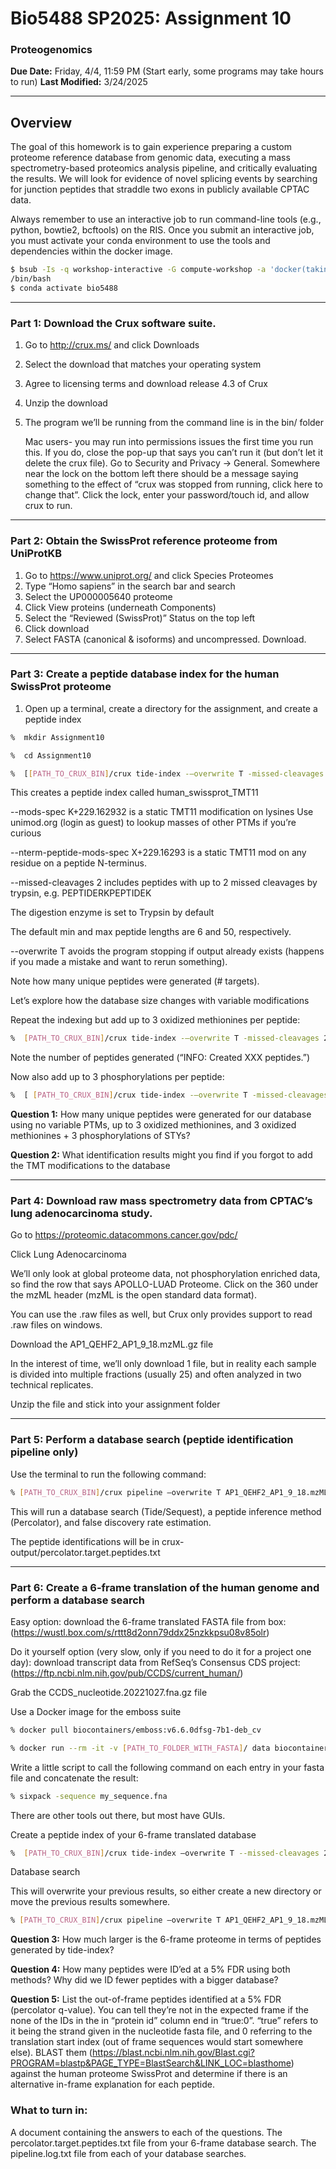 # Bio5488 SP2025: Assignment 10

### Proteogenomics

**Due Date:** Friday, 4/4, 11:59 PM   (Start early, some programs may take hours to run)
**Last Modified:** 3/24/2025

---
## Overview

The goal of this homework is to gain experience preparing a custom proteome reference database from genomic data, executing a mass spectrometry-based proteomics analysis pipeline, and critically evaluating the results. We will look for evidence of novel splicing events by searching for junction peptides that straddle two exons in publicly available CPTAC data.

Always remember to use an interactive job to run command-line tools (e.g., python, bowtie2, bcftools)
on the RIS. Once you submit an interactive job, you must activate your conda environment to use the
tools and dependencies within the docker image. 

```bash
$ bsub -Is -q workshop-interactive -G compute-workshop -a 'docker(takinwe1/bio5488:0.0)'
/bin/bash
$ conda activate bio5488
```
---
### Part 1: Download the Crux software suite.

1. Go to http://crux.ms/ and click Downloads
2. Select the download that matches your operating system
3. Agree to licensing terms and download release 4.3 of Crux
4. Unzip the download
5. The program we’ll be running from the command line is in the bin/ folder
   
	Mac users- you may run into permissions issues the first time you run this. If you do, close the pop-up that says you can’t run it (but don’t let it delete the crux file). Go to Security and Privacy -> General. Somewhere near the lock on the bottom left there should be a message saying something to the effect of “crux was stopped from running, click here to change that”. Click the lock, enter your password/touch id, and allow crux to run. 

---
### Part 2: Obtain the SwissProt reference proteome from UniProtKB

1. Go to https://www.uniprot.org/ and click Species Proteomes
2. Type “Homo sapiens” in the search bar and search
3. Select the UP000005640 proteome
4. Click View proteins (underneath Components)
5. Select the “Reviewed (SwissProt)” Status on the top left
6. Click download
7. Select FASTA (canonical & isoforms) and uncompressed. Download.

---
### Part 3: Create a peptide database index for the human SwissProt proteome

1. Open up a terminal, create a directory for the assignment, and create a peptide index

```bash
%  mkdir Assignment10
```

```bash
%  cd Assignment10
```

```bash
%  [[PATH_TO_CRUX_BIN]/crux tide-index -–overwrite T -missed-cleavages 2 --mods-spec K+229.162932 --nterm-peptide-mods-spec X+229.16293 [PATH_TO_PROTEOME]/UP000005640_9606.fasta human_swissprot_TMT11
```
This creates a peptide index called human_swissprot_TMT11

 --mods-spec K+229.162932 is a static TMT11 modification on lysines
          Use unimod.org (login as guest) to lookup masses of other PTMs if you’re curious
 
 	
 --nterm-peptide-mods-spec X+229.16293 is a static TMT11 mod on any residue on a peptide N-terminus.
 
 
--missed-cleavages 2 includes peptides with up to 2 missed cleavages by trypsin, e.g. PEPTIDERKPEPTIDEK
 
The digestion enzyme is set to Trypsin by default
 
The default min and max peptide lengths are 6 and 50, respectively.
 
--overwrite T avoids the program stopping if output already exists (happens if you made a mistake and want to rerun something).
 
Note how many unique peptides were generated (# targets). 
 
Let’s explore how the database size changes with variable modifications

Repeat the indexing but add up to 3 oxidized methionines per peptide:
 
```bash
%  [PATH_TO_CRUX_BIN]/crux tide-index -–overwrite T -missed-cleavages 2 --mods-spec K+229.162932 –mods-spec 3M+15.994915 --nterm-peptide-mods-spec X+229.16293 [PATH_TO_PROTEOME]/UP000005640_9606.fasta human_swissprot_TMT11_oxM
```
Note the number of peptides generated (“INFO: Created XXX peptides.”)
 
Now also add up to 3 phosphorylations per peptide:

 
```bash
%  [ [PATH_TO_CRUX_BIN]/crux tide-index -–overwrite T -missed-cleavages 2 --mods-spec K+229.162932 –mods-spec 3M+15.994915 –mods-spec 3STY+79.966331 --nterm-peptide-mods-spec X+229.16293 [PATH_TO_PROTEOME]/UP000005640_9606.fasta human_swissprot_TMT11_oxM_pSTY
```

**Question 1:**
How many unique peptides were generated for our database using no variable PTMs, up to 3 oxidized methionines, and 3 oxidized methionines + 3 phosphorylations of STYs?

**Question 2:**
What identification results might you find if you forgot to add the TMT modifications to the database


 ---
 ### Part 4: Download raw mass spectrometry data from CPTAC’s lung adenocarcinoma study.
 
 Go to https://proteomic.datacommons.cancer.gov/pdc/
 
Click Lung Adenocarcinoma
 
We’ll only look at global proteome data, not phosphorylation enriched data, so find the row that says APOLLO-LUAD Proteome. Click on the 360 under the mzML header (mzML is the open standard data format).
 
   You can use the .raw files as well, but Crux only provides support to read .raw files on 
   windows.
 
Download the AP1_QEHF2_AP1_9_18.mzML.gz file
 
In the interest of time, we’ll only download 1 file, but in reality each sample is divided into multiple fractions (usually 25) and often analyzed in two technical replicates.
 
Unzip the file and stick into your assignment folder
 

---
### Part 5: Perform a database search (peptide identification pipeline only)
Use the terminal to run the following command:

```bash
% [PATH_TO_CRUX_BIN]/crux pipeline –overwrite T AP1_QEHF2_AP1_9_18.mzML human_swissprot_TMT11/
```

This will run a database search (Tide/Sequest), a peptide inference method (Percolator), and false discovery rate estimation.

The peptide identifications will be in crux-output/percolator.target.peptides.txt


---
### Part 6: Create a 6-frame translation of the human genome and perform a database search

Easy option: download the 6-frame translated FASTA file from box: (https://wustl.box.com/s/rttt8d2onn79ddx25nzkkpsu08v85olr)

 Do it yourself option (very slow, only if you need to do it for a project one day): download transcript data from RefSeq’s Consensus CDS project: 
 (https://ftp.ncbi.nlm.nih.gov/pub/CCDS/current_human/)
 
Grab the CCDS_nucleotide.20221027.fna.gz file

Use a Docker image for the emboss suite

```bash
% docker pull biocontainers/emboss:v6.6.0dfsg-7b1-deb_cv
```
```bash
% docker run --rm -it -v [PATH_TO_FOLDER_WITH_FASTA]/ data biocontainers/emboss:v6.6.0dfsg-7b1-deb_cv1 /bin/bash
```

Write a little script to call the following command on each entry in your fasta file and concatenate the result:
```bash
% sixpack -sequence my_sequence.fna
```

There are other tools out there, but most have GUIs.

Create a peptide index of your 6-frame translated database

```bash
%  [PATH_TO_CRUX_BIN]/crux tide-index –overwrite T --missed-cleavages 2 --mods-spec K+229.162932 --nterm-peptide-mods-spec X+229.16293 [PATH_TO_PROTEOME] human_CCDS_6frame_TMT11
```

Database search

This will overwrite your previous results, so either create a new directory or move the previous results somewhere.

```bash
% [PATH_TO_CRUX_BIN]/crux pipeline –overwrite T AP1_QEHF2_AP1_9_18.mzML human_ CCDS_6frame_MT11/
```


**Question 3:**
How much larger is the 6-frame proteome in terms of peptides generated by tide-index?

**Question 4:** 
How many peptides were ID’ed at a 5% FDR using both methods? Why did we ID fewer peptides with a bigger database?

**Question 5:**
List the out-of-frame peptides identified at a 5% FDR (percolator q-value). You can tell they’re not in the expected frame if the none of the IDs in the in “protein id” column end in “true:0”. “true” refers to it being the strand given in the nucleotide fasta file, and 0 referring to the translation start index (out of frame sequences would start somewhere else). BLAST them (https://blast.ncbi.nlm.nih.gov/Blast.cgi?PROGRAM=blastp&PAGE_TYPE=BlastSearch&LINK_LOC=blasthome) against the human proteome SwissProt and determine if there is an alternative in-frame explanation for each peptide.


### What to turn in:

A document containing the answers to each of the questions. The percolator.target.peptides.txt file from your 6-frame database search. The pipeline.log.txt file from each of your database searches.
